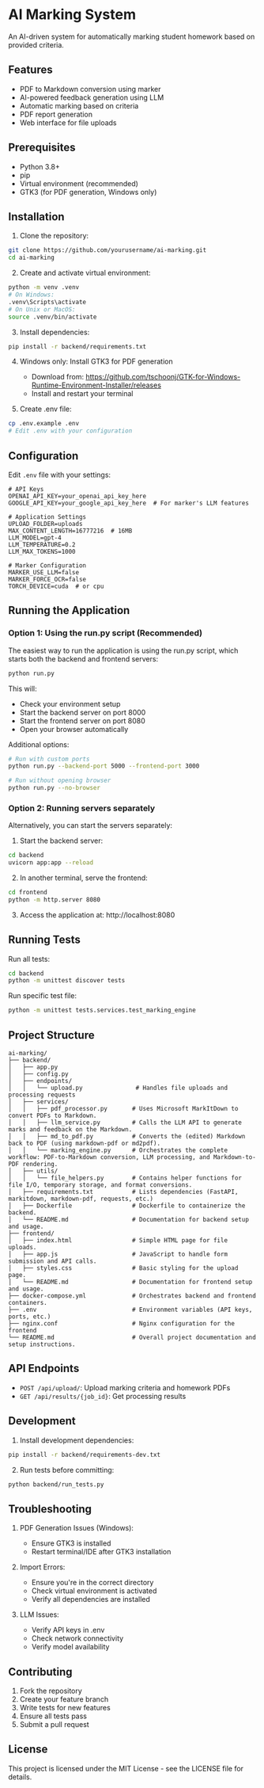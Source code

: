 # AI Marking System

An AI-driven system for automatically marking student homework based on provided criteria.

## Features

- PDF to Markdown conversion using marker
- AI-powered feedback generation using LLM
- Automatic marking based on criteria
- PDF report generation
- Web interface for file uploads

## Prerequisites

- Python 3.8+
- pip
- Virtual environment (recommended)
- GTK3 (for PDF generation, Windows only)

## Installation

1. Clone the repository:
```bash
git clone https://github.com/yourusername/ai-marking.git
cd ai-marking
```

2. Create and activate virtual environment:
```bash
python -m venv .venv
# On Windows:
.venv\Scripts\activate
# On Unix or MacOS:
source .venv/bin/activate
```

3. Install dependencies:
```bash
pip install -r backend/requirements.txt
```

4. Windows only: Install GTK3 for PDF generation
   - Download from: https://github.com/tschoonj/GTK-for-Windows-Runtime-Environment-Installer/releases
   - Install and restart your terminal

5. Create .env file:
```bash
cp .env.example .env
# Edit .env with your configuration
```

## Configuration

Edit `.env` file with your settings:

```env
# API Keys
OPENAI_API_KEY=your_openai_api_key_here
GOOGLE_API_KEY=your_google_api_key_here  # For marker's LLM features

# Application Settings
UPLOAD_FOLDER=uploads
MAX_CONTENT_LENGTH=16777216  # 16MB
LLM_MODEL=gpt-4
LLM_TEMPERATURE=0.2
LLM_MAX_TOKENS=1000

# Marker Configuration
MARKER_USE_LLM=false
MARKER_FORCE_OCR=false
TORCH_DEVICE=cuda  # or cpu
```

## Running the Application

### Option 1: Using the run.py script (Recommended)

The easiest way to run the application is using the run.py script, which starts both the backend and frontend servers:

```bash
python run.py
```

This will:
- Check your environment setup
- Start the backend server on port 8000
- Start the frontend server on port 8080
- Open your browser automatically

Additional options:
```bash
# Run with custom ports
python run.py --backend-port 5000 --frontend-port 3000

# Run without opening browser
python run.py --no-browser
```

### Option 2: Running servers separately

Alternatively, you can start the servers separately:

1. Start the backend server:
```bash
cd backend
uvicorn app:app --reload
```

2. In another terminal, serve the frontend:
```bash
cd frontend
python -m http.server 8080
```

3. Access the application at: http://localhost:8080

## Running Tests

Run all tests:
```bash
cd backend
python -m unittest discover tests
```

Run specific test file:
```bash
python -m unittest tests.services.test_marking_engine
```

## Project Structure

```
ai-marking/
├── backend/
│   ├── app.py
│   ├── config.py
│   ├── endpoints/
│   │   └── upload.py               # Handles file uploads and processing requests
│   ├── services/
│   │   ├── pdf_processor.py       # Uses Microsoft MarkItDown to convert PDFs to Markdown.
│   │   ├── llm_service.py         # Calls the LLM API to generate marks and feedback on the Markdown.
│   │   ├── md_to_pdf.py           # Converts the (edited) Markdown back to PDF (using markdown-pdf or md2pdf).
│   │   └── marking_engine.py      # Orchestrates the complete workflow: PDF-to-Markdown conversion, LLM processing, and Markdown-to-PDF rendering.
│   ├── utils/
│   │   └── file_helpers.py        # Contains helper functions for file I/O, temporary storage, and format conversions.
│   ├── requirements.txt           # Lists dependencies (FastAPI, markitdown, markdown-pdf, requests, etc.)
│   ├── Dockerfile                 # Dockerfile to containerize the backend.
│   └── README.md                  # Documentation for backend setup and usage.
├── frontend/
│   ├── index.html                 # Simple HTML page for file uploads.
│   ├── app.js                     # JavaScript to handle form submission and API calls.
│   ├── styles.css                 # Basic styling for the upload page.
│   └── README.md                  # Documentation for frontend setup and usage.
├── docker-compose.yml             # Orchestrates backend and frontend containers.
├── .env                           # Environment variables (API keys, ports, etc.)
├── nginx.conf                     # Nginx configuration for the frontend
└── README.md                      # Overall project documentation and setup instructions.

```

## API Endpoints

- `POST /api/upload/`: Upload marking criteria and homework PDFs
- `GET /api/results/{job_id}`: Get processing results

## Development

1. Install development dependencies:
```bash
pip install -r backend/requirements-dev.txt
```

2. Run tests before committing:
```bash
python backend/run_tests.py
```

## Troubleshooting

1. PDF Generation Issues (Windows):
   - Ensure GTK3 is installed
   - Restart terminal/IDE after GTK3 installation

2. Import Errors:
   - Ensure you're in the correct directory
   - Check virtual environment is activated
   - Verify all dependencies are installed

3. LLM Issues:
   - Verify API keys in .env
   - Check network connectivity
   - Verify model availability

## Contributing

1. Fork the repository
2. Create your feature branch
3. Write tests for new features
4. Ensure all tests pass
5. Submit a pull request

## License

This project is licensed under the MIT License - see the LICENSE file for details.



